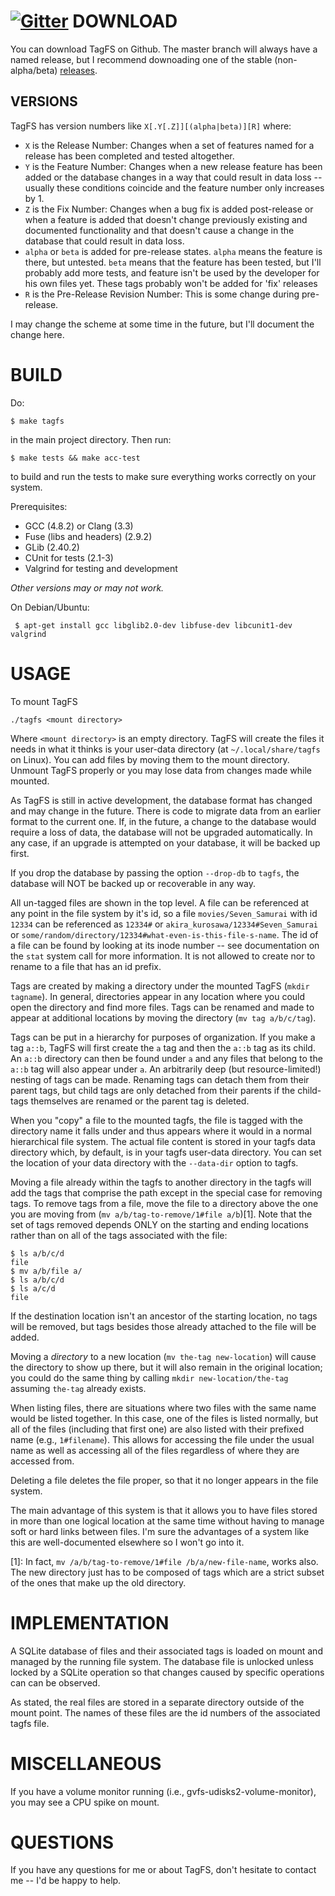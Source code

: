 [![Gitter](https://badges.gitter.im/Join%20Chat.svg)](https://gitter.im/mwatts15/TagFS?utm_source=badge&utm_medium=badge&utm_campaign=pr-badge&utm_content=badge)
DOWNLOAD
========

You can download TagFS on Github. The master branch will always have a named release, but I recommend downoading one of the stable (non-alpha/beta) [releases](https://github.com/mwatts15/TagFS/releases).

VERSIONS
--------
TagFS has version numbers like `X[.Y[.Z]][(alpha|beta)][R]` where:

- `X` is the Release Number: Changes when a set of features named for a release has been completed and tested altogether.
- `Y` is the Feature Number: Changes when a new release feature has been added or the database changes in a way that could result in data loss -- usually these conditions coincide and the feature number only increases by 1.
- `Z` is the Fix Number: Changes when a bug fix is added post-release or when a feature is added that doesn't change previously existing and documented functionality and that doesn't cause a change in the database that could result in data loss.
- `alpha` or `beta` is added for pre-release states. `alpha` means the feature is there, but untested. `beta` means that the feature has been tested, but I'll probably add more tests, and feature isn't be used by the developer for his own files yet. These tags probably won't be added for 'fix' releases 
- `R` is the Pre-Release Revision Number: This is some change during pre-release.

I may change the scheme at some time in the future, but I'll document the change here.

BUILD
=====

Do:

    $ make tagfs

in the main project directory. Then run:

    $ make tests && make acc-test

to build and run the tests to make sure everything works correctly on your system.

Prerequisites:
 - GCC (4.8.2) or Clang (3.3)
 - Fuse (libs and headers) (2.9.2)
 - GLib (2.40.2)
 - CUnit for tests (2.1-3)
 - Valgrind for testing and development

*Other versions may or may not work.*

On Debian/Ubuntu:

     $ apt-get install gcc libglib2.0-dev libfuse-dev libcunit1-dev valgrind

USAGE
=====
To mount TagFS

    ./tagfs <mount directory>

Where `<mount directory>` is an empty directory. TagFS will create the files it needs in what it thinks is your user-data directory (at `~/.local/share/tagfs` on Linux). You can add files by moving them to the mount directory. Unmount TagFS properly or you may lose data from changes made while mounted.

As TagFS is still in active development, the database format has changed and may change in the future. There is code to migrate data from an earlier format to the current one. If, in the future, a change to the database would require a loss of data, the database will not be upgraded automatically. In any case, if an upgrade is attempted on your database, it will be backed up first.

If you drop the database by passing the option `--drop-db` to `tagfs`, the database will NOT be backed up or recoverable in any way.

All un-tagged files are shown in the top level. A file can be referenced at any point in the file system by it's id, so a file `movies/Seven_Samurai` with id `12334` can be referenced as `12334#` or `akira_kurosawa/12334#Seven_Samurai` or `some/random/directory/12334#what-even-is-this-file-s-name`. The id of a file can be found by looking at its inode number -- see documentation on the `stat` system call for more information. It is not allowed to create nor to rename to a file that has an id prefix.

Tags are created by making a directory under the mounted TagFS (`mkdir tagname`). In general, directories appear in any location where you could open the directory and find more files. Tags can be renamed and made to appear at additional locations by moving the directory (`mv tag a/b/c/tag`). 

Tags can be put in a hierarchy for purposes of organization. If you make a tag `a::b`, TagFS will first create the `a` tag and then the `a::b` tag as its child. An `a::b` directory can then be found under `a` and any files that belong to the `a::b` tag will also appear under `a`. An arbitrarily deep (but resource-limited!) nesting of tags can be made. Renaming tags can detach them from their parent tags, but child tags are only detached from their parents if the child-tags themselves are renamed or the parent tag is deleted.

When you "copy" a file to the mounted tagfs, the file is tagged with the directory name it falls under and thus appears where it would in a normal  hierarchical file system. The actual file content is stored in your tagfs data directory which, by default, is in your tagfs user-data directory. You can set the location of your data directory with the `--data-dir` option to tagfs.

Moving a file already within the tagfs to another directory in the tagfs will add the tags that comprise the path except in the special case for removing tags. To remove tags from a file, move the file to a directory above the one you are moving from (`mv a/b/tag-to-remove/1#file a/b`)[1]. Note that the set of tags removed depends ONLY on the starting and ending locations rather than on all of the tags associated with the file: 
    
    $ ls a/b/c/d
    file
    $ mv a/b/file a/
    $ ls a/b/c/d
    $ ls a/c/d
    file

If the destination location isn't an ancestor of the starting location, no tags will be removed, but tags besides those already attached to the file will be added.

Moving a *directory* to a new location (`mv the-tag new-location`) will cause the directory to show up there, but it will also remain in the original location; you could do the same thing by calling `mkdir new-location/the-tag` assuming `the-tag` already exists.

When listing files, there are situations where two files with the same name would be listed together. In this case, one of the files is listed normally, but all of the files (including that first one) are also listed with their prefixed name (e.g., `1#filename`). This allows for accessing the file under the usual name as well as accessing all of the files regardless of where they are accessed from.

Deleting a file deletes the file proper, so that it no longer appears in the file system.

The main advantage of this system is that it allows you to have files stored in more than one logical location at the same time without having to manage soft or hard links between files. I'm sure the advantages of a system like this are well-documented elsewhere so I won't go into it.

  [1]: In fact, `mv /a/b/tag-to-remove/1#file /b/a/new-file-name`, works also. The new directory just has to be composed of tags which are a strict subset of the ones that make up the old directory.

IMPLEMENTATION
==============
A SQLite database of files and their associated tags is loaded on mount and managed by the running file system. The database file is unlocked unless locked by a SQLite operation so that changes caused by specific operations can can be observed.

As stated, the real files are stored in a separate directory outside of the mount point. The names of these files are the id numbers of the associated tagfs file.

MISCELLANEOUS
=============
If you have a volume monitor running (i.e., gvfs-udisks2-volume-monitor), you may see a CPU spike on mount.

QUESTIONS
=========
If you have any questions for me or about TagFS, don't hesitate to contact me -- I'd be happy to help.
